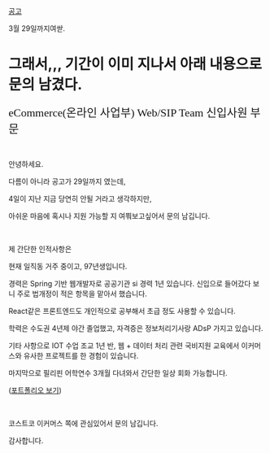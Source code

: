 


[공고](https://www.catch.co.kr/NCS/RecruitInfoDetails/394657)


3월 29일까지여싿.
# 그래서,,, 기간이 이미 지나서 아래 내용으로 문의 남겼다.

<p><span style="font-family: &quot;Gothic A1&quot;, 돋움, Dotum; font-size: 22px;">eCommerce(온라인 사업부) Web/SIP Team 신입사원 부문</span><br></p><p><br></p><p>안녕하세요.&nbsp;</p><p>다름이 아니라 공고가 29일까지 였는데,&nbsp;</p><p>4일이 지난 지금 당연히 안될 거라고 생각하지만,&nbsp;</p><p>아쉬운 마음에 혹시나 지원 가능할 지 여쭤보고싶어서 문의 남깁니다.</p><p><br></p><p>제 간단한 인적사항은&nbsp;</p><p>현재 일직동 거주 중이고, 97년생입니다.</p><p>경력은 Spring 기반 웹개발자로 공공기관 si 경력 1년 있습니다. 신입으로 들어갔다 보니 주로 법개정이 적은 항목을 맡아서 했습니다.</p><p>React같은 프론트엔드도 개인적으로 공부해서 초급 정도 사용할 수 있습니다.<br></p><p>학력은 수도권 4년제 야간 졸업했고, 자격증은 정보처리기사랑 ADsP 가지고 있습니다.</p><p>기타 사항으로 IOT 수업 조교 1년 반, 웹 + 데이터 처리 관련 국비지원 교육에서 이커머스와 유사한 프로젝트를 한 경험이 있습니다. </p><p>마지막으로 필리핀 어학연수 3개월 다녀와서 간단한 일상 회화 가능합니다.&nbsp;</p><p>(<a href="https://docs.google.com/presentation/d/1leQ36xPMvSHyXpTnOdlCcK6YwhBS_PiH/edit?usp=drive_link&amp;rtpof=true&amp;sd=true">포트폴리오 보기</a>)</p><p><br></p><p>코스트코 이커머스 쪽에 관심있어서 문의 남깁니다.</p><p>감사합니다.</p>




